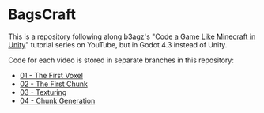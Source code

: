 # BagsCraft

This is a repository following along [b3agz][gh-b3agz]'s "[Code a Game Like Minecraft in Unity][yt-playlist]" tutorial series on YouTube, but in Godot 4.3 instead of Unity.

Code for each video is stored in separate branches in this repository:
- [01 - The First Voxel][gh-01]
- [02 - The First Chunk][gh-02]
- [03 - Texturing][gh-03]
- [04 - Chunk Generation][gh-04]

[gh-b3agz]: https://github.com/b3agz
[yt-playlist]: https://www.youtube.com/playlist?list=PLVsTSlfj0qsWEJ-5eMtXsYp03Y9yF1dEn
[gh-01]: https://github.com/lodicolo/bagscraft/tree/01-the_first_voxel
[gh-02]: https://github.com/lodicolo/bagscraft/tree/02-the_first_chunk
[gh-03]: https://github.com/lodicolo/bagscraft/tree/03-texturing
[gh-04]: https://github.com/lodicolo/bagscraft/tree/04-chunk-generation
